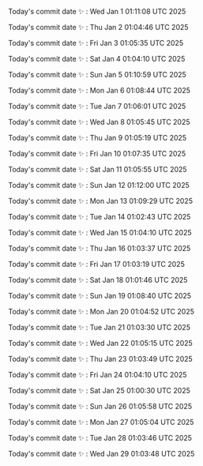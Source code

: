Today's commit date ✨ : Wed Jan 1 01:11:08 UTC 2025 

Today's commit date ✨ : Thu Jan 2 01:04:46 UTC 2025 

Today's commit date ✨ : Fri Jan 3 01:05:35 UTC 2025 

Today's commit date ✨ : Sat Jan 4 01:04:10 UTC 2025 

Today's commit date ✨ : Sun Jan 5 01:10:59 UTC 2025 

Today's commit date ✨ : Mon Jan 6 01:08:44 UTC 2025 

Today's commit date ✨ : Tue Jan 7 01:06:01 UTC 2025 

Today's commit date ✨ : Wed Jan 8 01:05:45 UTC 2025 

Today's commit date ✨ : Thu Jan 9 01:05:19 UTC 2025 

Today's commit date ✨ : Fri Jan 10 01:07:35 UTC 2025 

Today's commit date ✨ : Sat Jan 11 01:05:55 UTC 2025 

Today's commit date ✨ : Sun Jan 12 01:12:00 UTC 2025 

Today's commit date ✨ : Mon Jan 13 01:09:29 UTC 2025 

Today's commit date ✨ : Tue Jan 14 01:02:43 UTC 2025 

Today's commit date ✨ : Wed Jan 15 01:04:10 UTC 2025 

Today's commit date ✨ : Thu Jan 16 01:03:37 UTC 2025 

Today's commit date ✨ : Fri Jan 17 01:03:19 UTC 2025 

Today's commit date ✨ : Sat Jan 18 01:01:46 UTC 2025 

Today's commit date ✨ : Sun Jan 19 01:08:40 UTC 2025 

Today's commit date ✨ : Mon Jan 20 01:04:52 UTC 2025 

Today's commit date ✨ : Tue Jan 21 01:03:30 UTC 2025 

Today's commit date ✨ : Wed Jan 22 01:05:15 UTC 2025 

Today's commit date ✨ : Thu Jan 23 01:03:49 UTC 2025 

Today's commit date ✨ : Fri Jan 24 01:04:10 UTC 2025 

Today's commit date ✨ : Sat Jan 25 01:00:30 UTC 2025 

Today's commit date ✨ : Sun Jan 26 01:05:58 UTC 2025 

Today's commit date ✨ : Mon Jan 27 01:05:04 UTC 2025 

Today's commit date ✨ : Tue Jan 28 01:03:46 UTC 2025 

Today's commit date ✨ : Wed Jan 29 01:03:48 UTC 2025 

